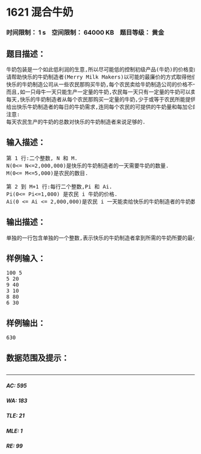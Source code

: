 # 1621 混合牛奶   
### 时间限制： 1 s&nbsp;&nbsp;&nbsp;&nbsp;空间限制： 64000 KB&nbsp;&nbsp;&nbsp;&nbsp;题目等级： 黄金  
## 题目描述：  

<pre>
牛奶包装是一个如此低利润的生意,所以尽可能低的控制初级产品(牛奶)的价格变的十分重要.  
请帮助快乐的牛奶制造者(Merry Milk Makers)以可能的最廉价的方式取得他们所需的牛奶.  
快乐的牛奶制造公司从一些农民那购买牛奶,每个农民卖给牛奶制造公司的价格不一定相同.  
而且,如一只母牛一天只能生产一定量的牛奶,农民每一天只有一定量的牛奶可以卖.  
每天,快乐的牛奶制造者从每个农民那购买一定量的牛奶,少于或等于农民所能提供的最大值.  
给出快乐牛奶制造者的每日的牛奶需求,连同每个农民的可提供的牛奶量和每加仑的价格,请计算快乐的牛奶制造者所要付出钱的最小值.
注意:  
每天农民生产的牛奶的总数对快乐的牛奶制造者来说足够的.
</pre>
  
  
## 输入描述：  

<pre>
第 1 行:二个整数, N 和 M.  
N(0<= N<=2,000,000)是快乐的牛奶制造者的一天需要牛奶的数量.  
M(0<= M<=5,000)是农民的数目.
 
第 2 到 M+1 行:每行二个整数,Pi 和 Ai.  
Pi(0<= Pi<=1,000) 是农民 i 牛奶的价格.  
Ai(0 <= Ai <= 2,000,000)是农民 i 一天能卖给快乐的牛奶制造者的牛奶数量.
</pre>
  
  
## 输出描述：  

<pre>
单独的一行包含单独的一个整数,表示快乐的牛奶制造者拿到所需的牛奶所要的最小费用
</pre>
  
  
## 样例输入：  

<pre>
100 5  
5 20  
9 40  
3 10  
8 80  
6 30
</pre>
  
  
## 样例输出：  

<pre>
630
</pre>
  
  
## 数据范围及提示：  

<pre>
</pre>
  
  
***  

##### AC: 595  
##### WA: 183  
##### TLE: 21  
##### MLE: 1  
##### RE: 99  

